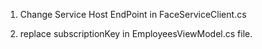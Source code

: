 1. Change Service Host EndPoint in FaceServiceClient.cs

2. replace subscriptionKey in EmployeesViewModel.cs file.
